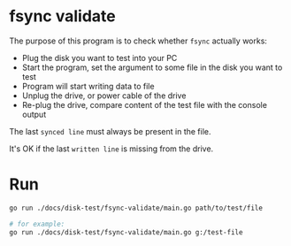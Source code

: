 
# fsync validate

The purpose of this program is to check whether `fsync` actually works:
- Plug the disk you want to test into your PC
- Start the program, set the argument to some file in the disk you want to test
- Program will start writing data to file
- Unplug the drive, or power cable of the drive
- Re-plug the drive, compare content of the test file with the console output

The last `synced line` must always be present in the file.

It's OK if the last `written line` is missing from the drive.

# Run

```bash
go run ./docs/disk-test/fsync-validate/main.go path/to/test/file

# for example:
go run ./docs/disk-test/fsync-validate/main.go g:/test-file
```
